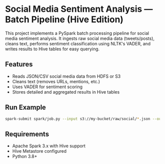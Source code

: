 # Social Media Sentiment Analysis — Batch Pipeline (Hive Edition)

This project implements a PySpark batch processing pipeline for social media sentiment analysis.
It ingests raw social media data (tweets/posts), cleans text, performs sentiment classification
using NLTK's VADER, and writes results to Hive tables for easy querying.

## Features
- Reads JSON/CSV social media data from HDFS or S3
- Cleans text (removes URLs, mentions, etc.)
- Uses VADER for sentiment scoring
- Stores detailed and aggregated results in Hive tables

## Run Example
```bash
spark-submit spark/job.py --input s3://my-bucket/raw/social/*.json --output /user/hive/warehouse/sentiment_db.db/raw_sentiment --mode hive
```

## Requirements
- Apache Spark 3.x with Hive support
- Hive Metastore configured
- Python 3.8+
